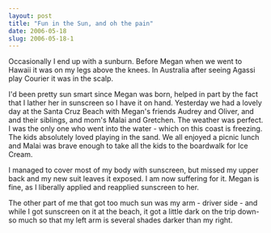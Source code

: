 ```yaml
---
layout: post
title: "Fun in the Sun, and oh the pain"
date: 2006-05-18
slug: 2006-05-18-1
---
```


Occasionally I end up with a sunburn.  Before Megan when we went to Hawaii it was on my legs above the knees.  In Australia after seeing Agassi play Courier it was in the scalp.  

I&apos;d been pretty sun smart since Megan was born, helped in part by the fact that I lather her in sunscreen so I have it on hand.  Yesterday we had a lovely day at the Santa Cruz Beach with Megan&apos;s friends Audrey and Oliver, and and their siblings, and  mom&apos;s Malai and Gretchen.  The weather was perfect.  I was the only one who went into the water - which on this coast is freezing.   The kids absolutely loved playing in the sand.  We all enjoyed a picnic lunch and Malai was brave enough to take all the kids to the boardwalk for Ice Cream.

I managed to cover most of my body with sunscreen, but missed my upper back and my new suit leaves it exposed.  I am now suffering for it.  Megan is fine, as I liberally applied and reapplied sunscreen to her. 

The other part of me that got too much sun was my arm - driver side - and while I got sunscreen on it at the beach, it got a little dark on the trip down- so much so that my left arm is several shades darker than my right.  


